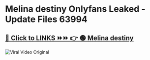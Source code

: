 
 # Melina destiny Onlyfans Leaked - Update Files 63994

## <h2><a href="https://clipsfans.com/Melina_destiny&ref=git">🔗 Click to LINKS ⏩⏩ 👉 🟢 Melina destiny </a></h2>

<a href="https://clipsfans.com/Melina_destiny&ref=git" rel="nofollow" data-target="animated-image.originalLink"><img src="https://i.ibb.co.com/xMMVF88/686577567.gif" alt="Viral Video Original" style="max-width: 100%; display: inline-block;" data-target="animated-image.originalImage"></a>

